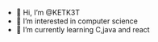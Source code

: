 - 👋 Hi, I’m @KETK3T
- 👀 I’m interested in computer science
- 🌱 I’m currently learning C,java and react
<!---
KETK3T/KETK3T is a ✨ special ✨ repository because its `README.md` (this file) appears on your GitHub profile.
You can click the Preview link to take a look at your changes.
--->
